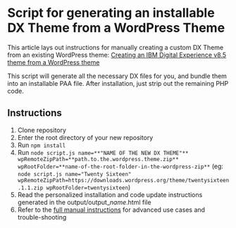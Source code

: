 # Script for generating an installable DX Theme from a WordPress Theme

This article lays out instructions for manually creating a custom DX Theme from an existing WordPress theme: [Creating an IBM Digital Experience v8.5 theme from a WordPress theme](https://developer.ibm.com/digexp/docs/docs/themes/creating-an-ibm-digital-experience-v8-5-theme-from-a-wordpress-theme/)

This script will generate all the necessary DX files for you, and bundle them into an installable PAA file. After installation, just strip out the remaining PHP code.

## Instructions
1. Clone repository
2. Enter the root directory of your new repository
3. Run `npm install`
4. Run `node script.js name=**"NAME OF THE NEW DX THEME"** wpRemoteZipPath=**path.to.the.wordpress.theme.zip** wpRootFolder=**name-of-the-root-folder-in-the-wordpress-zip**` (eg: `node script.js name="Twenty Sixteen" wpRemoteZipPath=https://downloads.wordpress.org/theme/twentysixteen.1.1.zip wpRootFolder=twentysixteen`)
5. Read the personalized installation and code update instructions generated in the output/output_*name*.html file
6. Refer to the [full manual instructions](https://developer.ibm.com/digexp/docs/docs/themes/creating-an-ibm-digital-experience-v8-5-theme-from-a-wordpress-theme/) for advanced use cases and trouble-shooting
